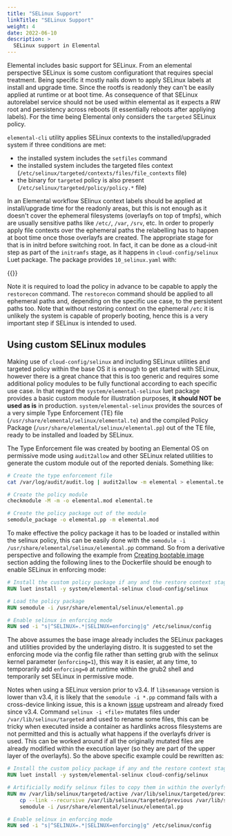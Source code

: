 ```yaml
---
title: "SELinux Support"
linkTitle: "SELinux Support"
weight: 4
date: 2022-06-10
description: >
  SELinux support in Elemental
---
```


Elemental includes basic support for SELinux. From an elemental perspective SELinux is some custom configurationt that requires special treatment. Being specific it mostly nails down to apply SELinux labels at install and upgrade time. Since the rootfs is readonly they can't be easily applied at runtime or at boot time. As consequence of that SELinux autorelabel service should not be used within elemental as it expects a RW root and persistency across reboots (it essentially reboots after appliying labels). For the time being Elemental only considers the `targeted` SELinux policy.

`elemental-cli` utility applies SELinux contexts to the installed/upgraded system if three conditions are met:

* the installed system includes the `setfiles` command
* the installed system includes the targeted files context (`/etc/selinux/targeted/contexts/files/file_contexts` file)
* the binary for `targeted` policy is also present (`/etc/selinux/targeted/policy/policy.*` file)

In an Elemental workflow SElinux context labels should be applied at install/upgrade time for the readonly areas, but this is not enough as it doesn't cover the ephemeral filesystems (overlayfs on top of tmpfs), which are usually sensitive paths like `/etc/`, `/var`, `/srv`, etc. In order to properly apply file contexts over the ephemeral paths the relabelling has to happen at boot time once those overlayfs are created. The appropriate stage for that is in initrd before switching root. In fact, it can be done as a cloud-init step as part of the `initramfs` stage, as it happens in `cloud-config/selinux` Luet package. The package provides `10_selinux.yaml` with:

{{<githubembed repo="rancher/elemental-toolkit" file="packages/cloud-config/oem/10_selinux.yaml" lang="yaml">}}

Note it is required to load the policy in advance to be capable to apply the `restorecon` command. The `restorecon` command should be applied to all ephemeral paths and, depending on the specific use case, to the persistent paths too. Note that without restoring context on the ephemeral `/etc` it is unlikely the system is capable of properly booting, hence this is a very important step if SELinux is intended to used.

## Using custom SELinux modules

Making use of `cloud-config/selinux` and including SELinux utilities and targeted policy within the base OS it is enough to get started with SELinux, however there is a great chance that this is too generic and requires some additional policy modules to be fully functional according to each specific use case. In that regard the  `system/elemental-selinux` luet package provides a basic custom module for illustration purposes, **it should NOT be used as is** in production. `system/elemental-selinux` provides the sources of a very simple Type Enforcement (TE) file (`/usr/share/elemental/selinux/elemental.te`) and the compiled Policy Package (`/usr/share/elemental/selinux/elemental.pp`) out of the TE file, ready to be installed and loaded by SELinux.

The Type Enforcement file was created by booting an Elemental OS on permissive mode using `audit2allow` and other SELinux related utilities to generate the custom module out of the reported denials. Something like:

```bash
# Create the type enforcement file
cat /var/log/audit/audit.log | audit2allow -m elemental > elemental.te

# Create the policy module
checkmodule -M -m -o elemental.mod elemental.te

# Create the policy package out of the module
semodule_package -o elemental.pp -m elemental.mod
```

To make effective the policy package it has to be loaded or installed within the selinux policy, this can be easily done with the `semodule -i /usr/share/elemental/selinux/elemental.pp` command. So from a derivative perspective and following the example from [Creating bootable image](../../creating-derivatives/creating_bootable_images/#example) section adding the following lines to the Dockerfile should be enough to enable SELinux in enforcing mode:

```Dockerfile
# Install the custom policy package if any and the restore context stage in cloud-init config
RUN luet install -y system/elemental-selinux cloud-config/selinux

# Load the policy package
RUN semodule -i /usr/share/elemental/selinux/elemental.pp

# Enable selinux in enforcing mode
RUN sed -i "s|^SELINUX=.*|SELINUX=enforcing|g" /etc/selinux/config
```

The above assumes the base image already includes the SELinux packages and utilities provided by the underlaying distro. It is suggested to set the enforcing mode via the config file rather than setting grub with the selinux kernel parameter (`enforcing=1`), this way it is easier, at any time, to temporarily add `enforcing=0` at runtime within the grub2 shell and temporarily set SELinux in permissive mode.

Notes when using a SELinux version prior to v3.4. If `libsemanage` version is lower than v3.4, it is likely that the `semodule -i *.pp` command fails with a cross-device linking issue, this is a known [issue](https://github.com/SELinuxProject/selinux/issues/343) upstream and already fixed since v3.4. Command `selinux -i <file>` mutates files under `/var/lib/selinux/targeted` and used to rename some files, this can be tricky when executed inside a container as hardlinks across filesystems are not permitted and this is actually what happens if the overlayfs driver is used. This can be worked around if all the originally mutated files are already modified within the execution layer (so they are part of the upper layer of the overlayfs). So the above specific example could be rewritten as:

```Dockerfile
# Install the custom policy package if any and the restore context stage in cloud-init config
RUN luet install -y system/elemental-selinux cloud-config/selinux

# Artificially modify selinux files to copy them in within the overlyfs and then load the policy package
RUN mv /var/lib/selinux/targeted/active /var/lib/selinux/targeted/previous &&\
    cp --link --recursive /var/lib/selinux/targeted/previous /var/lib/selinux/targeted/active &&\
    semodule -i /usr/share/elemental/selinux/elemental.pp

# Enable selinux in enforcing mode
RUN sed -i "s|^SELINUX=.*|SELINUX=enforcing|g" /etc/selinux/config
```
